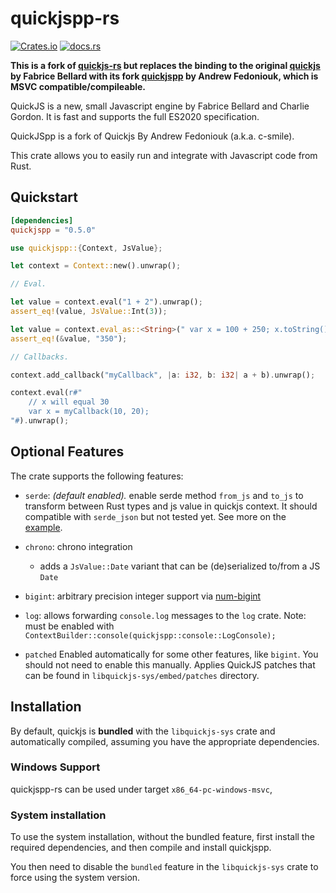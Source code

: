 # quickjspp-rs

[![Crates.io](https://img.shields.io/crates/v/quick-js.svg?maxAge=3600)](https://crates.io/crates/quickjspp)
[![docs.rs](https://docs.rs/quick-js/badge.svg)](https://docs.rs/quickjspp)

**This is a fork of [quickjs-rs](https://github.com/theduke/quickjs-rs) but replaces the binding to the original [quickjs](https://bellard.org/quickjs/) by Fabrice Bellard with its fork [quickjspp](https://github.com/c-smile/quickjspp) by Andrew Fedoniouk, which is MSVC compatible/compileable.**

QuickJS is a new, small Javascript engine by Fabrice Bellard and Charlie Gordon.
It is fast and supports the full ES2020 specification.

QuickJSpp is a fork of Quickjs By Andrew Fedoniouk (a.k.a. c-smile).

This crate allows you to easily run and integrate with Javascript code from Rust.

## Quickstart

```toml
[dependencies]
quickjspp = "0.5.0"
```

```rust
use quickjspp::{Context, JsValue};

let context = Context::new().unwrap();

// Eval.

let value = context.eval("1 + 2").unwrap();
assert_eq!(value, JsValue::Int(3));

let value = context.eval_as::<String>(" var x = 100 + 250; x.toString() ").unwrap();
assert_eq!(&value, "350");

// Callbacks.

context.add_callback("myCallback", |a: i32, b: i32| a + b).unwrap();

context.eval(r#"
    // x will equal 30
    var x = myCallback(10, 20);
"#).unwrap();
```

## Optional Features

The crate supports the following features:

- `serde`: _(default enabled)._ enable serde method `from_js` and `to_js` to transform between Rust types and js value in quickjs context. It should compatible with `serde_json` but not tested yet. See more on the [example](/examples/serde.rs).
- `chrono`: chrono integration
  - adds a `JsValue::Date` variant that can be (de)serialized to/from a JS `Date`
- `bigint`: arbitrary precision integer support via [num-bigint](https://github.com/rust-num/num-bigint)
- `log`: allows forwarding `console.log` messages to the `log` crate.
  Note: must be enabled with `ContextBuilder::console(quickjspp::console::LogConsole);`

- `patched`
  Enabled automatically for some other features, like `bigint`.
  You should not need to enable this manually.
  Applies QuickJS patches that can be found in `libquickjs-sys/embed/patches` directory.

## Installation

By default, quickjs is **bundled** with the `libquickjs-sys` crate and
automatically compiled, assuming you have the appropriate dependencies.

### Windows Support

quickjspp-rs can be used under target `x86_64-pc-windows-msvc`, 

### System installation

To use the system installation, without the bundled feature, first install the required
dependencies, and then compile and install quickjspp.

You then need to disable the `bundled` feature in the `libquickjs-sys` crate to
force using the system version.
